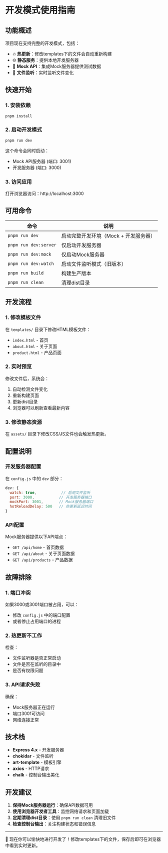 # 开发模式使用指南

## 功能概述

项目现在支持完整的开发模式，包括：
- 🔥 **热更新**：修改templates下的文件会自动重新构建
- 🌐 **静态服务**：提供本地开发服务器
- 📡 **Mock API**：集成Mock服务器提供测试数据
- 👀 **文件监听**：实时监听文件变化

## 快速开始

### 1. 安装依赖
```bash
pnpm install
```

### 2. 启动开发模式
```bash
pnpm run dev
```

这个命令会同时启动：
- Mock API服务器 (端口: 3001)
- 开发服务器 (端口: 3000)

### 3. 访问应用
打开浏览器访问：http://localhost:3000

## 可用命令

| 命令 | 说明 |
|------|------|
| `pnpm run dev` | 启动完整开发环境（Mock + 开发服务器） |
| `pnpm run dev:server` | 仅启动开发服务器 |
| `pnpm run dev:mock` | 仅启动Mock服务器 |
| `pnpm run dev:watch` | 启动文件监听模式（旧版本） |
| `pnpm run build` | 构建生产版本 |
| `pnpm run clean` | 清理dist目录 |

## 开发流程

### 1. 修改模板文件
在 `templates/` 目录下修改HTML模板文件：
- `index.html` - 首页
- `about.html` - 关于页面  
- `product.html` - 产品页面

### 2. 实时预览
修改文件后，系统会：
1. 自动检测文件变化
2. 重新构建页面
3. 更新dist目录
4. 浏览器可以刷新查看最新内容

### 3. 修改静态资源
在 `assets/` 目录下修改CSS/JS文件也会触发热更新。

## 配置说明

### 开发服务器配置
在 `config.js` 中的 `dev` 部分：
```javascript
dev: {
  watch: true,           // 启用文件监听
  port: 3000,           // 开发服务器端口
  mockPort: 3001,       // Mock服务器端口
  hotReloadDelay: 500   // 热更新延迟时间
}
```

### API配置
Mock服务器提供以下API端点：
- `GET /api/home` - 首页数据
- `GET /api/about` - 关于页面数据
- `GET /api/products` - 产品数据

## 故障排除

### 1. 端口冲突
如果3000或3001端口被占用，可以：
- 修改 `config.js` 中的端口配置
- 或者停止占用端口的进程

### 2. 热更新不工作
检查：
- 文件监听器是否正常启动
- 文件是否在监听的目录中
- 是否有权限问题

### 3. API请求失败
确保：
- Mock服务器正在运行
- 端口3001可访问
- 网络连接正常

## 技术栈

- **Express 4.x** - 开发服务器
- **chokidar** - 文件监听
- **art-template** - 模板引擎
- **axios** - HTTP请求
- **chalk** - 控制台输出美化

## 开发建议

1. **保持Mock服务器运行**：确保API数据可用
2. **使用浏览器开发者工具**：监控网络请求和页面加载
3. **定期清理dist目录**：使用 `pnpm run clean` 清理旧文件
4. **检查控制台输出**：关注构建状态和错误信息

---

🎉 现在你可以愉快地进行开发了！修改templates下的文件，保存后即可在浏览器中看到实时更新。
